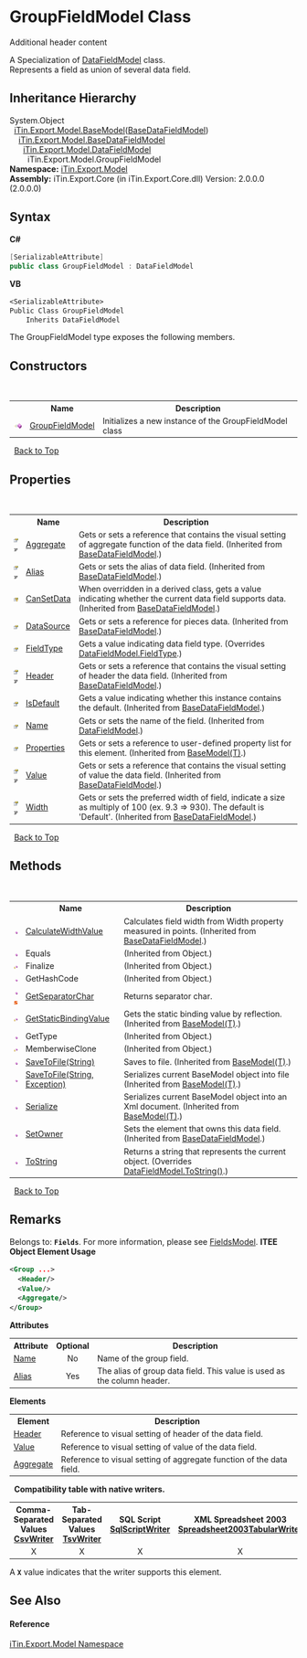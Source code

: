 # GroupFieldModel Class
Additional header content 

A Specialization of <a href="T_iTin_Export_Model_DataFieldModel">DataFieldModel</a> class.<br /> Represents a field as union of several data field.


## Inheritance Hierarchy
System.Object<br />&nbsp;&nbsp;<a href="T_iTin_Export_Model_BaseModel_1">iTin.Export.Model.BaseModel</a>(<a href="T_iTin_Export_Model_BaseDataFieldModel">BaseDataFieldModel</a>)<br />&nbsp;&nbsp;&nbsp;&nbsp;<a href="T_iTin_Export_Model_BaseDataFieldModel">iTin.Export.Model.BaseDataFieldModel</a><br />&nbsp;&nbsp;&nbsp;&nbsp;&nbsp;&nbsp;<a href="T_iTin_Export_Model_DataFieldModel">iTin.Export.Model.DataFieldModel</a><br />&nbsp;&nbsp;&nbsp;&nbsp;&nbsp;&nbsp;&nbsp;&nbsp;iTin.Export.Model.GroupFieldModel<br />
**Namespace:**&nbsp;<a href="N_iTin_Export_Model">iTin.Export.Model</a><br />**Assembly:**&nbsp;iTin.Export.Core (in iTin.Export.Core.dll) Version: 2.0.0.0 (2.0.0.0)

## Syntax

**C#**<br />
``` C#
[SerializableAttribute]
public class GroupFieldModel : DataFieldModel
```

**VB**<br />
``` VB
<SerializableAttribute>
Public Class GroupFieldModel
	Inherits DataFieldModel
```

The GroupFieldModel type exposes the following members.


## Constructors
&nbsp;<table><tr><th></th><th>Name</th><th>Description</th></tr><tr><td>![Public method](media/pubmethod.gif "Public method")</td><td><a href="M_iTin_Export_Model_GroupFieldModel__ctor">GroupFieldModel</a></td><td>
Initializes a new instance of the GroupFieldModel class</td></tr></table>&nbsp;
<a href="#groupfieldmodel-class">Back to Top</a>

## Properties
&nbsp;<table><tr><th></th><th>Name</th><th>Description</th></tr><tr><td>![Public property](media/pubproperty.gif "Public property")![Code example](media/CodeExample.png "Code example")</td><td><a href="P_iTin_Export_Model_BaseDataFieldModel_Aggregate">Aggregate</a></td><td>
Gets or sets a reference that contains the visual setting of aggregate function of the data field.
 (Inherited from <a href="T_iTin_Export_Model_BaseDataFieldModel">BaseDataFieldModel</a>.)</td></tr><tr><td>![Public property](media/pubproperty.gif "Public property")![Code example](media/CodeExample.png "Code example")</td><td><a href="P_iTin_Export_Model_BaseDataFieldModel_Alias">Alias</a></td><td>
Gets or sets the alias of data field.
 (Inherited from <a href="T_iTin_Export_Model_BaseDataFieldModel">BaseDataFieldModel</a>.)</td></tr><tr><td>![Protected property](media/protproperty.gif "Protected property")</td><td><a href="P_iTin_Export_Model_BaseDataFieldModel_CanSetData">CanSetData</a></td><td>
When overridden in a derived class, gets a value indicating whether the current data field supports data.
 (Inherited from <a href="T_iTin_Export_Model_BaseDataFieldModel">BaseDataFieldModel</a>.)</td></tr><tr><td>![Public property](media/pubproperty.gif "Public property")</td><td><a href="P_iTin_Export_Model_BaseDataFieldModel_DataSource">DataSource</a></td><td>
Gets or sets a reference for pieces data.
 (Inherited from <a href="T_iTin_Export_Model_BaseDataFieldModel">BaseDataFieldModel</a>.)</td></tr><tr><td>![Public property](media/pubproperty.gif "Public property")</td><td><a href="P_iTin_Export_Model_GroupFieldModel_FieldType">FieldType</a></td><td>
Gets a value indicating data field type.
 (Overrides <a href="P_iTin_Export_Model_DataFieldModel_FieldType">DataFieldModel.FieldType</a>.)</td></tr><tr><td>![Public property](media/pubproperty.gif "Public property")![Code example](media/CodeExample.png "Code example")</td><td><a href="P_iTin_Export_Model_BaseDataFieldModel_Header">Header</a></td><td>
Gets or sets a reference that contains the visual setting of header the data field.
 (Inherited from <a href="T_iTin_Export_Model_BaseDataFieldModel">BaseDataFieldModel</a>.)</td></tr><tr><td>![Public property](media/pubproperty.gif "Public property")</td><td><a href="P_iTin_Export_Model_BaseDataFieldModel_IsDefault">IsDefault</a></td><td>
Gets a value indicating whether this instance contains the default.
 (Inherited from <a href="T_iTin_Export_Model_BaseDataFieldModel">BaseDataFieldModel</a>.)</td></tr><tr><td>![Public property](media/pubproperty.gif "Public property")</td><td><a href="P_iTin_Export_Model_DataFieldModel_Name">Name</a></td><td>
Gets or sets the name of the field.
 (Inherited from <a href="T_iTin_Export_Model_DataFieldModel">DataFieldModel</a>.)</td></tr><tr><td>![Public property](media/pubproperty.gif "Public property")</td><td><a href="P_iTin_Export_Model_BaseModel_1_Properties">Properties</a></td><td>
Gets or sets a reference to user-defined property list for this element.
 (Inherited from <a href="T_iTin_Export_Model_BaseModel_1">BaseModel(T)</a>.)</td></tr><tr><td>![Public property](media/pubproperty.gif "Public property")![Code example](media/CodeExample.png "Code example")</td><td><a href="P_iTin_Export_Model_BaseDataFieldModel_Value">Value</a></td><td>
Gets or sets a reference that contains the visual setting of value the data field.
 (Inherited from <a href="T_iTin_Export_Model_BaseDataFieldModel">BaseDataFieldModel</a>.)</td></tr><tr><td>![Public property](media/pubproperty.gif "Public property")![Code example](media/CodeExample.png "Code example")</td><td><a href="P_iTin_Export_Model_BaseDataFieldModel_Width">Width</a></td><td>
Gets or sets the preferred width of field, indicate a size as multiply of 100 (ex. 9.3 => 930). The default is 'Default'.
 (Inherited from <a href="T_iTin_Export_Model_BaseDataFieldModel">BaseDataFieldModel</a>.)</td></tr></table>&nbsp;
<a href="#groupfieldmodel-class">Back to Top</a>

## Methods
&nbsp;<table><tr><th></th><th>Name</th><th>Description</th></tr><tr><td>![Public method](media/pubmethod.gif "Public method")</td><td><a href="M_iTin_Export_Model_BaseDataFieldModel_CalculateWidthValue">CalculateWidthValue</a></td><td>
Calculates field width from Width property measured in points.
 (Inherited from <a href="T_iTin_Export_Model_BaseDataFieldModel">BaseDataFieldModel</a>.)</td></tr><tr><td>![Public method](media/pubmethod.gif "Public method")</td><td>Equals</td><td> (Inherited from Object.)</td></tr><tr><td>![Protected method](media/protmethod.gif "Protected method")</td><td>Finalize</td><td> (Inherited from Object.)</td></tr><tr><td>![Public method](media/pubmethod.gif "Public method")</td><td>GetHashCode</td><td> (Inherited from Object.)</td></tr><tr><td>![Public method](media/pubmethod.gif "Public method")![Static member](media/static.gif "Static member")</td><td><a href="M_iTin_Export_Model_GroupFieldModel_GetSeparatorChar">GetSeparatorChar</a></td><td>
Returns separator char.</td></tr><tr><td>![Protected method](media/protmethod.gif "Protected method")</td><td><a href="M_iTin_Export_Model_BaseModel_1_GetStaticBindingValue">GetStaticBindingValue</a></td><td>
Gets the static binding value by reflection.
 (Inherited from <a href="T_iTin_Export_Model_BaseModel_1">BaseModel(T)</a>.)</td></tr><tr><td>![Public method](media/pubmethod.gif "Public method")</td><td>GetType</td><td> (Inherited from Object.)</td></tr><tr><td>![Protected method](media/protmethod.gif "Protected method")</td><td>MemberwiseClone</td><td> (Inherited from Object.)</td></tr><tr><td>![Public method](media/pubmethod.gif "Public method")</td><td><a href="M_iTin_Export_Model_BaseModel_1_SaveToFile">SaveToFile(String)</a></td><td>
Saves to file.
 (Inherited from <a href="T_iTin_Export_Model_BaseModel_1">BaseModel(T)</a>.)</td></tr><tr><td>![Public method](media/pubmethod.gif "Public method")</td><td><a href="M_iTin_Export_Model_BaseModel_1_SaveToFile_1">SaveToFile(String, Exception)</a></td><td>
Serializes current BaseModel object into file
 (Inherited from <a href="T_iTin_Export_Model_BaseModel_1">BaseModel(T)</a>.)</td></tr><tr><td>![Public method](media/pubmethod.gif "Public method")</td><td><a href="M_iTin_Export_Model_BaseModel_1_Serialize">Serialize</a></td><td>
Serializes current BaseModel object into an Xml document.
 (Inherited from <a href="T_iTin_Export_Model_BaseModel_1">BaseModel(T)</a>.)</td></tr><tr><td>![Public method](media/pubmethod.gif "Public method")</td><td><a href="M_iTin_Export_Model_BaseDataFieldModel_SetOwner">SetOwner</a></td><td>
Sets the element that owns this data field.
 (Inherited from <a href="T_iTin_Export_Model_BaseDataFieldModel">BaseDataFieldModel</a>.)</td></tr><tr><td>![Public method](media/pubmethod.gif "Public method")</td><td><a href="M_iTin_Export_Model_GroupFieldModel_ToString">ToString</a></td><td>
Returns a string that represents the current object.
 (Overrides <a href="M_iTin_Export_Model_DataFieldModel_ToString">DataFieldModel.ToString()</a>.)</td></tr></table>&nbsp;
<a href="#groupfieldmodel-class">Back to Top</a>

## Remarks

Belongs to: <strong>`Fields`</strong>. For more information, please see <a href="T_iTin_Export_Model_FieldsModel">FieldsModel</a>. 
**ITEE Object Element Usage**<br />
``` XML
<Group ...>
  <Header/>
  <Value/>
  <Aggregate/>
</Group>
```


<strong>Attributes</strong><table><tr><th>Attribute</th><th>Optional</th><th>Description</th></tr><tr><td><a href="P_iTin_Export_Model_DataFieldModel_Name">Name</a></td><td align="center">No</td><td>Name of the group field.</td></tr><tr><td><a href="P_iTin_Export_Model_BaseDataFieldModel_Alias">Alias</a></td><td align="center">Yes</td><td>The alias of group data field. This value is used as the column header.</td></tr></table><strong>Elements</strong>
&nbsp;<table><tr><th>Element</th><th>Description</th></tr><tr><td><a href="P_iTin_Export_Model_BaseDataFieldModel_Header">Header</a></td><td>Reference to visual setting of header of the data field.</td></tr><tr><td><a href="P_iTin_Export_Model_BaseDataFieldModel_Value">Value</a></td><td>Reference to visual setting of value of the data field.</td></tr><tr><td><a href="P_iTin_Export_Model_BaseDataFieldModel_Aggregate">Aggregate</a></td><td>Reference to visual setting of aggregate function of the data field.</td></tr></table>&nbsp;
<strong>Compatibility table with native writers.</strong><table><tr><th>Comma-Separated Values<br /><a href="T_iTin_Export_Writers_CsvWriter">CsvWriter</a></th><th>Tab-Separated Values<br /><a href="T_iTin_Export_Writers_TsvWriter">TsvWriter</a></th><th>SQL Script<br /><a href="T_iTin_Export_Writers_SqlScriptWriter">SqlScriptWriter</a></th><th>XML Spreadsheet 2003<br /><a href="T_iTin_Export_Writers_Spreadsheet2003TabularWriter">Spreadsheet2003TabularWriter</a></th></tr><tr><td align="center">X</td><td align="center">X</td><td align="center">X</td><td align="center">X</td></tr></table> A <strong>`X`</strong> value indicates that the writer supports this element.


## See Also


#### Reference
<a href="N_iTin_Export_Model">iTin.Export.Model Namespace</a><br />
